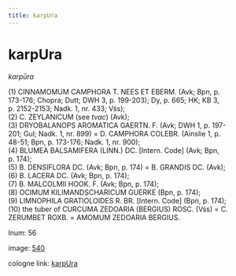 ```yaml
---
title: karpUra
---
```


# karpUra

<i>karpūra</i>  <div n="P" />(1) <bot>CINNAMOMUM CAMPHORA T. NEES ET EBERM.</bot> (Avk; Bpn, p. <div n="lb" />173-176; Chopra; Dutt; DWH 3, p. 199-203); Dy, p. 665; HK; KB 3, <div n="lb" />p. 2152-2153; Nadk. 1, nr. 433; Vśs); <div n="P" />(2) <bot>C. ZEYLANICUM</bot> (see <i>tvac</i>) (Avk); <div n="P" />(3) <bot>DRYOBALANOPS AROMATICA GAERTN. F.</bot> (Avk; DWH 1, p. 197- <div n="lb" />201; Gul; Nadk. 1, nr. 899) = <bot>D. CAMPHORA COLEBR.</bot> (Ainslie 1, p. <div n="lb" />48-51; Bpn, p. 173-176; Nadk. 1, nr. 900); <div n="P" />(4) <bot>BLUMEA BALSAMIFERA (LINN.) DC.</bot> [Intern. Code] (Avk; Bpn, <div n="lb" />p. 174); <div n="P" />(5) <bot>B. DENSIFLORA DC.</bot> (Avk; Bpn, p. 174) = <bot>B. GRANDIS DC.</bot> (Avk); <div n="P" />(6) <bot>B. LACERA DC.</bot> (Avk; Bpn, p. 174); <div n="P" />(7) <bot>B. MALCOLMII HOOK. F.</bot> (Avk; Bpn, p. 174); <div n="P" />(8) <bot>OCIMUM KILIMANDSCHARICUM GUERKE</bot> (Bpn, p. 174); <div n="P" />(9) <bot>LIMNOPHILA GRATIOLOIDES R. BR.</bot> [Intern. Code] (Bpn, p. 174); <div n="P" />(10) the tuber of <bot>CURCUMA ZEDOARIA (BERGIUS) ROSC.</bot> (Vśs) = <bot>C. <div n="lb" />ZERUMBET ROXB.</bot> = <bot>AMOMUM ZEDOARIA BERGIUS.</bot>

lnum: 56

image: [540](https://www.sanskrit-lexicon.uni-koeln.de/scans/csl-apidev/servepdf.php?dict=snp&page=540)

cologne link: [karpUra](https://sanskrit-lexicon.uni-koeln.de/scans/csl-apidev/getword.php?dict=snp&key=karpUra)


